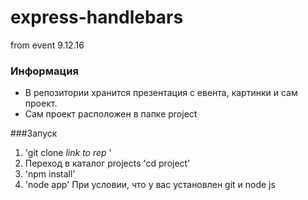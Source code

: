 # express-handlebars
from event 9.12.16

### Информация
- В репозитории хранится презентация с евента, картинки и сам проект.
- Сам проект расположен в папке project

###Запуск
1) 'git clone *link to rep* '
2) Переход в каталог projects 'cd project'
3) 'npm install'
4) 'node app'
При условии, что у вас установлен git и node js
